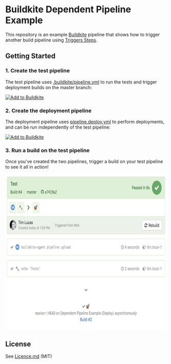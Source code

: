 # Buildkite Dependent Pipeline Example

This repository is an example [Buildkite](https://buildkite.com/) pipeline that shows how to trigger another build pipeline using [Triggers Steps](https://buildkite.com/docs/pipelines/trigger-step).

## Getting Started

### 1. Create the test pipeline

The test pipeline uses [.buildkite/pipeline.yml](.buildkite/pipeline.yml) to run the tests and trigger deployment builds on the master branch:

[![Add to Buildkite](https://buildkite.com/button.svg)](https://buildkite.com/new?template=https://github.com/buildkite/dependent-pipeline-example/tree/master/templates/test)

### 2. Create the deployment pipeline

The deployment pipeline uses [pipeline.deploy.yml](.buildkite/pipeline.deploy.yml) to perform deployments, and can be run independently of the test pipeline:

[![Add to Buildkite](https://buildkite.com/button.svg)](https://buildkite.com/new?template=https://github.com/buildkite/dependent-pipeline-example/tree/master/templates/deploy)

### 3. Run a build on the test pipeline

Once you’ve created the two pipelines, trigger a build on your test pipeline to see it all in action!

<img src="screenshot.png" alt="Screenshot of a triggered pipeline build" width="734" height="485">

## License

See [Licence.md](Licence.md) (MIT)
